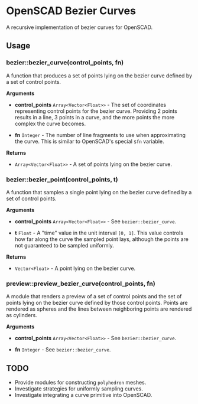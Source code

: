 # OpenSCAD Bezier Curves

A recursive implementation of bezier curves for OpenSCAD.

## Usage

### bezier::bezier_curve(control_points, fn)

A function that produces a set of points lying on the bezier curve defined
by a set of control points.

**Arguments**

- **control_points** `Array<Vector<Float>>` - The set of coordinates
    representing control points for the bezier curve. Providing 2 points
    results in a line, 3 points in a curve, and the more points the more
    complex the curve becomes.

- **fn** `Integer` - The number of line fragments to use when approximating
    the curve. This is similar to OpenSCAD's special `$fn` variable.

**Returns**

- `Array<Vector<Float>>` - A set of points lying on the bezier curve.

### bezier::bezier_point(control_points, t)

A function that samples a single point lying on the bezier curve defined by a
set of control points.

**Arguments**

- **control_points** `Array<Vector<Float>>` - See `bezier::bezier_curve`.

- **t** `Float` - A "time" value in the unit interval `[0, 1]`. This value
    controls how far along the curve the sampled point lays, although the
    points are not guaranteed to be sampled uniformly.

**Returns**

- `Vector<Float>` - A point lying on the bezier curve.

### preview::preview_bezier_curve(control_points, fn)

A module that renders a preview of a set of control points and the set of points
lying on the bezier curve defined by those control points. Points are rendered
as spheres and the lines between neighboring points are rendered as cylinders.

**Arguments**

- **control_points** `Array<Vector<Float>>` - See `bezier::bezier_curve`.

- **fn** `Integer` - See `bezier::bezier_curve`.

## TODO

- Provide modules for constructing `polyhedron` meshes.
- Investigate strategies for uniformly sampling curves.
- Investigate integrating a curve primitive into OpenSCAD.
